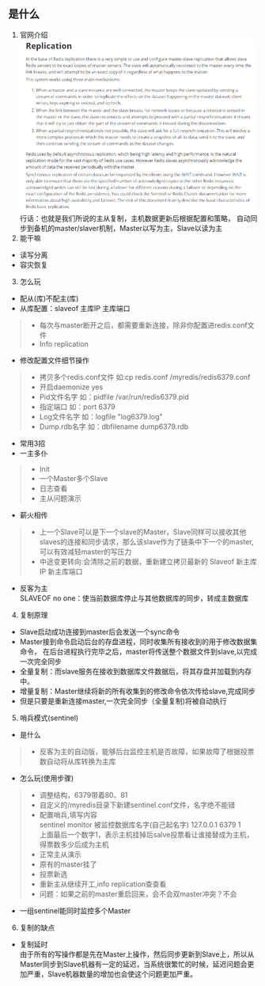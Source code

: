 
## 是什么
1. 官网介绍
![](/img/redis-replication/redis-replication-intro.png)
行话：也就是我们所说的主从复制，主机数据更新后根据配置和策略，
自动同步到备机的master/slaver机制，Master以写为主，Slave以读为主
2. 能干嘛
- 读写分离
- 容灾恢复
3. 怎么玩
- 配从(库)不配主(库)
- 从库配置：slaveof 主库IP 主库端口
> - 每次与master断开之后，都需要重新连接，除非你配置进redis.conf文件
> - Info replication
- 修改配置文件细节操作<br>
> - 拷贝多个redis.conf文件 如:cp redis.conf /myredis/redis6379.conf
> - 开启daemonize yes
> - Pid文件名字 如：pidfile /var/run/redis6379.pid
> - 指定端口  如：port 6379 
> - Log文件名字  如：logfile "log6379.log"
> - Dump.rdb名字 如：dbfilename dump6379.rdb
- 常用3招
- 一主多仆
> - Init
> - 一个Master多个Slave
> - 日志查看
> - 主从问题演示
- 薪火相传
> - 上一个Slave可以是下一个slave的Master，Slave同样可以接收其他
slaves的连接和同步请求，那么该slave作为了链条中下一个的master,
可以有效减轻master的写压力
> - 中途变更转向:会清除之前的数据，重新建立拷贝最新的
Slaveof 新主库IP 新主库端口
- 反客为主<br>
SLAVEOF no one：使当前数据库停止与其他数据库的同步，转成主数据库
4. 复制原理
- Slave启动成功连接到master后会发送一个sync命令
- Master接到命令启动后台的存盘进程，同时收集所有接收到的用于修改数据集命令，
在后台进程执行完毕之后，master将传送整个数据文件到slave,以完成一次完全同步
- 全量复制：而slave服务在接收到数据库文件数据后，将其存盘并加载到内存中。
- 增量复制：Master继续将新的所有收集到的修改命令依次传给slave,完成同步
- 但是只要是重新连接master,一次完全同步（全量复制)将被自动执行
5. 哨兵模式(sentinel)
- 是什么
> - 反客为主的自动版，能够后台监控主机是否故障，如果故障了根据投票数自动将从库转换为主库
- 怎么玩(使用步骤)
> - 调整结构，6379带着80、81
> - 自定义的/myredis目录下新建sentinel.conf文件，名字绝不能错
> - 配置哨兵,填写内容<br>
sentinel monitor 被监控数据库名字(自己起名字) 127.0.0.1 6379 1<br>
 上面最后一个数字1，表示主机挂掉后salve投票看让谁接替成为主机，得票数多少后成为主机
> - 正常主从演示
> - 原有的master挂了
> - 投票新选
> - 重新主从继续开工,info replication查查看
> - 问题：如果之前的master重启回来，会不会双master冲突？不会
- 一组sentinel能同时监控多个Master
6. 复制的缺点
- 复制延时<br>
由于所有的写操作都是先在Master上操作，然后同步更新到Slave上，所以从Master同步到Slave机器有一定的延迟，当系统很繁忙的时候，延迟问题会更加严重，Slave机器数量的增加也会使这个问题更加严重。
